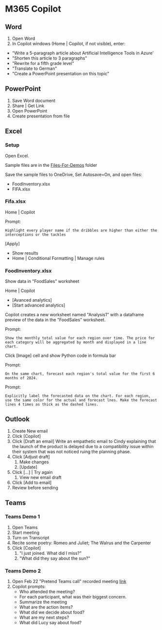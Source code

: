 # M365 Copilot

## Word

1. Open Word
2. In Copilot windows (Home | Copilot, if not visible), enter:

- "Write a 5-paragraph article about Artificial Intelligence Tools in Azure'
- "Shorten this article to 3 paragraphs"
- "Rewrite for a fifth grade level"
- "Translate to German"
- "Create a PowerPoint presentation on this topic"

## PowerPoint

1. Save Word document
2. Share | Get Link
3. Open PowerPoint
4. Create presentation from file

## Excel

### Setup

Open Excel.

Sample files are in the [Files-For-Demos](Files-For-Demos/) folder

Save the sample files to OneDrive, Set Autosave=On, and open files:
- FoodInventory.xlsx
- FIFA.xlsx

### Fifa.xlsx

Home | Copilot

Prompt:
```
Highlight every player name if the dribbles are higher than either the interceptions or the tackles
```

[Apply]

- Show results
- Home | Conditional Formatting | Manage rules

### FoodInventory.xlsx

Show data in "FoodSales" worksheet

Home | Copilot

- [Avanced analytics]
- [Start advanced analytics]

Copilot creates a new worksheet named "Analysis1" with a dataframe preview of the data in the "FoodSales" worksheet.

Prompt:
```
Show the monthly total value for each region over time. The price for each category will be aggregated by month and displayed in a line chart.
```

Click [Image] cell and show Python code in formula bar

Prompt:
```
On the same chart, forecast each region's total value for the first 6 months of 2024.
```

Prompt:
```
Explicitly label the forecasted data on the chart. For each region, use the same color for the actual and forecast lnes. Make the forecast lines 4 times as thick as the dashed lines.
```

## Outlook

1. Create New email
2. Click [Copilot]
3. Click [Draft an email]
  Write an empathetic email to Cindy explaining that the launch of the product is delayed due to a compatibility issue within their system that was not noticed ruing the planning phase.
4. Click [Adjust draft]
   1. Make changes
   2. [Update]
5. Click [...] | Try again 
   1. View new email draft
6. Click [Add to email]
7. Review before sending

## Teams

### Teams Demo 1

1. Open Teams
2. Start meeting
3. Turn on Transcript
4. Recite some poetry: Romeo and Juliet; The Walrus and the Carpenter
5. Click [Copilot]
   1. "I just joined. What did I miss?"
   2. "What did they say about the sun?"

### Teams Demo 2

1. Open Feb 22 "Pretend Teams call" recorded meeting [link](https://microsoft-my.sharepoint.com/personal/dgiard_microsoft_com/_layouts/15/stream.aspx?id=%2Fpersonal%2Fdgiard%5Fmicrosoft%5Fcom%2FDocuments%2FRecordings%2FPretend%20Teams%20call%2D20240222%5F160924%2DMeeting%20Recording%2Emp4&referrer=StreamWebApp%2EWeb&referrerScenario=AddressBarCopiedShareExpControl%2Eview&ga=1)
1. Copilot prompts:
   - Who attended the meeting?
   - For each participant, what was their biggest concern.
   - Summarize the meeting
   - What are the action items?
   - What did we decide about food?
   - What are my next steps?
   - What did Lucy say about food?
